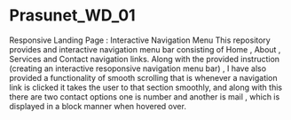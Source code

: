 # Prasunet_WD_01
Responsive Landing Page : Interactive Navigation Menu
This repository provides and interactive navigation menu bar consisting of Home , About , Services and Contact navigation links. 
Along with the provided instruction (creating an interactive resoponsive navigation menu bar) , I have also provided a functionality of smooth scrolling that is whenever a navigation link is clicked it takes the user to that section smoothly, and along with this there are two contact options one is number and another is mail , which is displayed in a block manner when hovered over.
